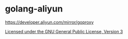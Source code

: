 # golang-aliyun

https://developer.aliyun.com/mirror/goproxy

[Licensed under the GNU General Public License, Version 3](http://www.gnu.org/licenses/gpl-3.0.html)
